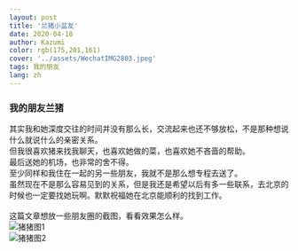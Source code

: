 ```yaml
---
layout: post
title: '兰猪小盆友'
date: 2020-04-18
author: Kazumi
color: rgb(175,201,161)
cover: '../assets/WechatIMG2803.jpeg'
tags: 我的朋友
lang: zh
---
```




### 我的朋友兰猪<br>

其实我和她深度交往的时间并没有那么长，交流起来也还不够放松，不是那种想说什么就说什么的亲密关系。<br>
但我很喜欢猪来找我聊天，也喜欢她做的菜，也喜欢她不吝啬的帮助。<br>
最后送她的机场，也非常的舍不得。<br>
至少同样和我住在一起的另一些朋友，我就不是那么想专程去送了。<br>
虽然现在不是那么容易见到的关系，但是我还是希望以后有多一些联系，去北京的时候也一定要找她玩啊。默默祝福她在北京能顺利的找到工作。<br>
<br>
这篇文章想放一些朋友圈的截图，看看效果怎么样。<br>
![猪猪图1](https://raw.githubusercontent.com/kougiwang/kazumi.github.io/master/assets/zhuzhu1hao.png)
<br>
![猪猪图2](https://raw.githubusercontent.com/kougiwang/kazumi.github.io/master/assets/zhuzhu2hao.png)
<br>
